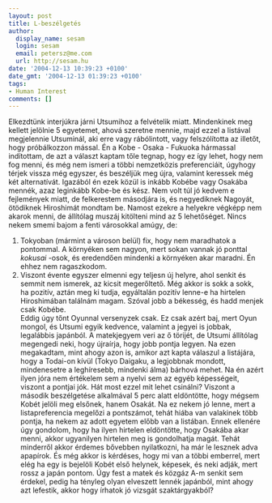 ```yaml
---
layout: post
title: L-beszélgetés
author:
  display_name: sesam
  login: sesam
  email: petersz@me.com
  url: http://sesam.hu
date: '2004-12-13 10:39:23 +0100'
date_gmt: '2004-12-13 01:39:23 +0100'
tags:
- Human Interest
comments: []
---
```


Elkezdtünk interjúkra járni Utsumihoz a felvételik miatt. Mindenkinek meg kellett jelölnie 5 egyetemet, ahová szeretne mennie, majd ezzel a listával megjelennie Utsuminál, aki erre vagy rábólintott, vagy felszólította az illetőt, hogy próbálkozzon mással. Én a Kobe - Osaka - Fukuoka hármassal indítottam, de azt a választ kaptam tőle tegnap, hogy ez így lehet, hogy nem fog menni, és még nem ismeri a többi nemzetközis preferenciáit, úgyhogy térjek vissza még egyszer, és beszéljük meg újra, valamint keressek még két alternatívát. Igazából én ezek közül is inkább Kobébe vagy Osakába mennék, azaz leginkább Kobe-be és kész. Nem volt túl jó kedvem e fejlemények miatt, de felkerestem másodjára is, és negyediknek Nagoyát, ötödiknek Hiroshimát mondtam be. Namost ezekre a helyekre végképp nem akarok menni, de állítólag muszáj kitölteni mind az 5 lehetőséget. Nincs nekem smemi bajom a fenti városokkal amúgy, de:   
1) Tokyoban (mármint a városon belül) fix, hogy nem maradhatok a pontommal. A környéken sem nagyon, mert sokan vannak jó ponttal _kokusai_ -osok, és eredendően mindenki a környéken akar maradni. Én ehhez nem ragaszkodom.  
2) Viszont évente egyszer elmenni egy teljesn új helyre, ahol senkit és semmit nem ismerek, az kicsit megerőltető. Még akkor is sokk a sokk, ha pozitív, aztán meg ki tudja, egyáltalán pozitív lenne-e ha hirtelen Hiroshimában találnám magam. Szóval jobb a békesség, és hadd menjek csak Kobébe.  
Eddig úgy tőnt Oyunnal versenyzek csak. Ez csak azért baj, mert Oyun mongol, és Utsumi egyik kedvence, valamint a jegyei is jobbak, legalábbis japánból. A matekjegyem veri az ő törijét, de Utsumi állítólag megengedi neki, hogy újraírja, hogy jobb pontja legyen. Na ezen megakadtam, mint ahogy azon is, amikor azt kapta válaszul a listájára, hogy a Todai-on kívül (Tokyo Daigaku, a legjobbnak mondott, mindenesetre a leghíresebb, mindenki álma) bárhová mehet. Na én azért ilyen jóra nem értékelem sem a nyelvi sem az egyéb képességeit, viszont a pontjai jók. Hát most ezzel mit lehet csinálni? Viszont a második beszélgetése alkalmával 5 perc alatt eldöntötte, hogy mégsem Kobét jelöli meg elsőnek, hanem Osakát. Na ez nekem jó lenne, mert a listapreferencia megelőzi a pontszámot, tehát hiába van valakinek több pontja, ha nekem az adott egyetem előbb van a listában. Ennek ellenére úgy gondolom, hogy ha ilyen hirtelen eldöntötte, hogy Osakába akar menni, akkor ugyanilyen hirtelen meg is gondolhatja magát. Tehát minderről akkor érdemes bővebben nyilatkozni, ha már le lesznek adva apapírok. És még akkor is kérdéses, hogy mi van a többi emberrel, mert elég ha egy is bejelöli Kobét első helynek, képesek, és neki adják, mert rossz a japán pontom. Úgy fest a matek és közgáz A-m senkit sem érdekel, pedig ha tényleg olyan elveszett lennék japánból, mint ahogy azt lefestik, akkor hogy írhatok jó vizsgát szaktárgyakból?
